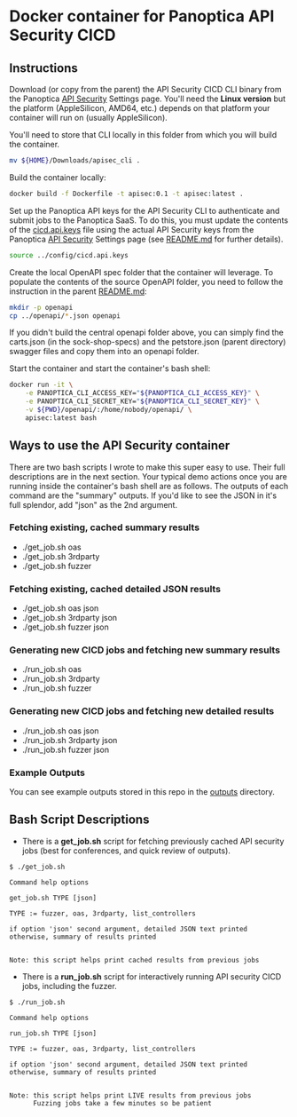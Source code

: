 # Docker container for Panoptica API Security CICD

## Instructions

Download (or copy from the parent) the API Security CICD CLI binary from the Panoptica [API Security](https://console.panoptica.app/settings/api_sec) Settings page.  You'll need the **Linux version** but the platform (AppleSilicon, AMD64, etc.) depends on that platform your container will run on (usually AppleSilicon).

You'll need to store that CLI locally in this folder from which you will build the container.

```bash
mv ${HOME}/Downloads/apisec_cli .
```

Build the container locally:

```bash
docker build -f Dockerfile -t apisec:0.1 -t apisec:latest .
```

Set up the Panoptica API keys for the API Security CLI to authenticate and submit jobs to the Panoptica SaaS. To do this, you must update the contents of the [cicd.api.keys](../config/cicd.api.keys) file using the actual API Security keys from the Panoptica [API Security](https://console.panoptica.app/settings/api_sec) Settings page (see [README.md](../README.md) for further details).

```bash
source ../config/cicd.api.keys
```

Create the local OpenAPI spec folder that the container will leverage. To populate the contents of the source OpenAPI folder, you need to follow the instruction in the parent [README.md](../README.md):

```bash
mkdir -p openapi
cp ../openapi/*.json openapi
```

If you didn't build the central openapi folder above, you can simply find the carts.json (in the sock-shop-specs) and the petstore.json (parent directory) swagger files and copy them into an openapi folder.

Start the container and start the container's bash shell:

```bash
docker run -it \
    -e PANOPTICA_CLI_ACCESS_KEY="${PANOPTICA_CLI_ACCESS_KEY}" \
    -e PANOPTICA_CLI_SECRET_KEY="${PANOPTICA_CLI_SECRET_KEY}" \
    -v ${PWD}/openapi/:/home/nobody/openapi/ \
    apisec:latest bash
```

## Ways to use the API Security container

There are two bash scripts I wrote to make this super easy to use.  Their full descriptions are in the next section.  Your typical demo actions once you are running inside the container's bash shell are as follows.  The outputs of each command are the "summary" outputs.  If you'd like to see the JSON in it's full splendor, add "json" as the 2nd argument.

### Fetching existing, cached summary results

- ./get_job.sh oas
- ./get_job.sh 3rdparty
- ./get_job.sh fuzzer

### Fetching existing, cached detailed JSON results

- ./get_job.sh oas json
- ./get_job.sh 3rdparty json
- ./get_job.sh fuzzer json

### Generating new CICD jobs and fetching new summary results

- ./run_job.sh oas
- ./run_job.sh 3rdparty
- ./run_job.sh fuzzer

### Generating new CICD jobs and fetching new detailed results

- ./run_job.sh oas json
- ./run_job.sh 3rdparty json
- ./run_job.sh fuzzer json

### Example Outputs

You can see example outputs stored in this repo in the [outputs](../outputs) directory.

## Bash Script Descriptions

- There is a **get_job.sh** script for fetching previously cached API security jobs (best for conferences, and quick review of outputs).

```
$ ./get_job.sh 

Command help options

get_job.sh TYPE [json]

TYPE := fuzzer, oas, 3rdparty, list_controllers

if option 'json' second argument, detailed JSON text printed
otherwise, summary of results printed


Note: this script helps print cached results from previous jobs
```

- There is a **run_job.sh** script for interactively running API security CICD jobs, including the fuzzer.

```
$ ./run_job.sh 

Command help options

run_job.sh TYPE [json]

TYPE := fuzzer, oas, 3rdparty, list_controllers

if option 'json' second argument, detailed JSON text printed
otherwise, summary of results printed


Note: this script helps print LIVE results from previous jobs
      Fuzzing jobs take a few minutes so be patient
```

